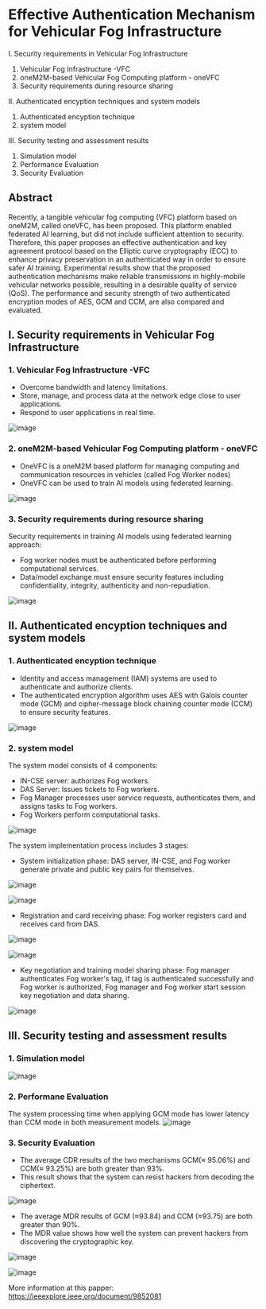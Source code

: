 # Effective Authentication Mechanism for Vehicular Fog Infrastructure
I.  Security requirements in Vehicular Fog Infrastructure
  1. Vehicular Fog Infrastructure -VFC
  2. oneM2M-based Vehicular Fog Computing platform - oneVFC
  3. Security requirements during resource sharing

II. Authenticated encyption techniques and system models
  1. Authenticated encyption technique
  2. system model

III. Security testing and assessment results
  1. Simulation model
  2. Performance Evaluation
  3. Security Evaluation

## Abstract
Recently, a tangible vehicular fog computing (VFC)
platform based on oneM2M, called oneVFC, has been proposed.
This platform enabled federated AI learning, but did not include
sufficient attention to security. Therefore, this paper proposes
an effective authentication and key agreement protocol based
on the Elliptic curve cryptography (ECC) to enhance privacy
preservation in an authenticated way in order to ensure safer AI
training. Experimental results show that the proposed authentication mechanisms make reliable transmissions in highly-mobile
vehicular networks possible, resulting in a desirable quality of
service (QoS). The performance and security strength of two
authenticated encryption modes of AES, GCM and CCM, are
also compared and evaluated.

## I.  Security requirements in Vehicular Fog Infrastructure
###  1. Vehicular Fog Infrastructure -VFC
+ Overcome bandwidth and latency limitations.
+ Store, manage, and process data at the network edge close to user applications.
+ Respond to user applications in real time.

![image](https://github.com/user-attachments/assets/fe465a93-f3b1-43c5-ba61-8d4cfb76386f)

###  2. oneM2M-based Vehicular Fog Computing platform - oneVFC
+ OneVFC is a oneM2M based platform for managing computing and communication resources in vehicles (called Fog Worker nodes)
+ OneVFC can be used to train AI models using federated learning.
  
![image](https://github.com/user-attachments/assets/88d90b36-55b7-485b-a503-ced7548156ce)

### 3. Security requirements during resource sharing
Security requirements in training AI models using federated learning approach:
+ Fog worker nodes must be authenticated before performing computational services.
+ Data/model exchange must ensure security features including confidentiality, integrity, authenticity and non-repudiation.

![image](https://github.com/user-attachments/assets/485d22b1-d5fc-4414-b6d0-a5fa0de23f05)


## II. Authenticated encyption techniques and system models
###  1. Authenticated encyption technique
+ Identity and access management (IAM) systems are used to authenticate and authorize clients.
+ The authenticated encryption algorithm uses AES with Galois counter mode (GCM) and cipher-message block chaining counter mode (CCM) to ensure security features.

![image](https://github.com/user-attachments/assets/2a5b5ffd-821a-4acf-8c3b-4602f6ea7b00)

### 2. system model
The system model consists of 4 components:
+ IN-CSE server: authorizes Fog workers.
+ DAS Server: Issues tickets to Fog workers.
+ Fog Manager processes user service requests, authenticates them, and assigns tasks to Fog workers.
+ Fog Workers perform computational tasks.

![image](https://github.com/user-attachments/assets/9e46229d-53bd-403c-ab1a-0c96b6aad9e4)

The system implementation process includes 3 stages:
+ System initialization phase: DAS server, IN-CSE, and Fog worker generate private and public key pairs for themselves.

![image](https://github.com/user-attachments/assets/928a5ba8-4e80-4483-b152-1f9aafd19ca9)

![image](https://github.com/user-attachments/assets/03854af7-5c4a-40f0-b7c2-104d8e887035)

+ Registration and card receiving phase: Fog worker registers card and receives card from DAS.

![image](https://github.com/user-attachments/assets/6d16f1e1-58b5-4a1c-a9cf-fe1391e92eff)

![image](https://github.com/user-attachments/assets/73adb630-9bca-409d-835b-71363aadda80)

+ Key negotiation and training model sharing phase: Fog manager authenticates Fog worker's tag, if tag is authenticated successfully and Fog worker is authorized, Fog manager and Fog worker start session key negotiation and data sharing.

![image](https://github.com/user-attachments/assets/832f1f6c-90c3-4e96-a710-96c72ec4a9e4)

## III. Security testing and assessment results
### 1. Simulation model
![image](https://github.com/user-attachments/assets/c6e4bd48-26aa-4fd7-a7cf-165aec4fb62c)

### 2. Performane Evaluation
The system processing time when applying GCM mode has lower latency than CCM mode in both measurement models.
![image](https://github.com/user-attachments/assets/59e15b4a-6b86-4a82-9609-32a7813042a9)

### 3. Security Evaluation
+ The average CDR results of the two mechanisms GCM(≈ 95.06%) and CCM(≈ 93.25%) are both greater than 93%.
+ This result shows that the system can resist hackers from decoding the ciphertext.

![image](https://github.com/user-attachments/assets/6997fc78-9904-45da-8500-21c5eafd405a)

+ The average MDR results of GCM (≈93.84) and CCM (≈93.75) are both greater than 90%.
+ The MDR value shows how well the system can prevent hackers from discovering the cryptographic key.

![image](https://github.com/user-attachments/assets/d1c589e3-5ac3-45fd-bbff-7a34f4933909)

![image](https://github.com/user-attachments/assets/d33c6608-65df-4193-8e5e-ed152287ff2e)

More information at this papper: https://ieeexplore.ieee.org/document/9852081

